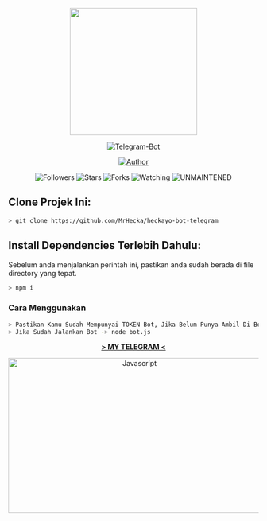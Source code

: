 <p align="center">
<img src="https://avatars0.githubusercontent.com/u/71875420?s=400&u=5c417305130d96788de7e5add2627c32c236cfd9&v=4" width="256" height="256"/>
</p>

<p align="center">
<a href="#"><img title="Telegram-Bot" src="https://img.shields.io/badge/Telegram%20Bot-blue?colorA=%23ff0000&colorB=00BFFF&style=for-the-badge"></a>
</p>

<p align="center">
<a href="https://github.com/MrHecka"><img title="Author" src="https://img.shields.io/badge/Author-MrHecka-darkblue.svg?style=for-the-badge&logo=github"></a>
</p>

<p align="center">
<img title="Followers" src="https://img.shields.io/github/followers/MrHecka?color=lightblue&style=flat-square">
<img title="Stars" src="https://img.shields.io/github/stars/MrHecka/whatsapp-bot?color=magenta&style=flat-square">
<img title="Forks" src="https://img.shields.io/github/forks/MrHecka/whatsapp-bot?color=purple&style=flat-square">
<img title="Watching" src="https://img.shields.io/github/watchers/MrHecka/whatsapp-bot?label=Watchers&color=red&style=flat-square">
<img title="UNMAINTENED" src="https://img.shields.io/badge/UNMAINTENED-YES-blue.svg"
</p>


## Clone Projek Ini:

```bash
> git clone https://github.com/MrHecka/heckayo-bot-telegram
```

## Install Dependencies Terlebih Dahulu:
Sebelum anda menjalankan perintah ini, pastikan anda sudah berada di file directory yang tepat.

```bash
> npm i
```

### Cara Menggunakan
```bash
> Pastikan Kamu Sudah Mempunyai TOKEN Bot, Jika Belum Punya Ambil Di Bot Father Terlebih Dahulu!
> Jika Sudah Jalankan Bot -> node bot.js
```

<p align="center">
<a href="https://telegram.me/MrHecka"><b>> MY TELEGRAM <</b></a>
</p>

<p align="center">
<img title="Javascript" width="512" height="312" src="https://upload.wikimedia.org/wikipedia/commons/thumb/d/d9/Node.js_logo.svg/1920px-Node.js_logo.svg.png">
 </p>
